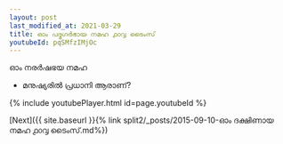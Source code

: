 ```yaml
---
layout: post
last_modified_at: 2021-03-29
title: ഓം പദ്മഗർഭായ നമഹ ൧൦൮ ടൈംസ്
youtubeId: pqSMfzIMjOc
---
```

 
 
 ഓം നരർഷഭയ നമഹ 
 
 -  മനുഷ്യരിൽ പ്രധാനി ആരാണ്? 
 
  
 
  
 
 
 
 
 
 


{% include youtubePlayer.html id=page.youtubeId %}
 
[Next]({{ site.baseurl }}{% link  split2/_posts/2015-09-10-ഓം ദക്ഷിണായ നമഹ ൧൦൮ ടൈംസ്.md%})
 
